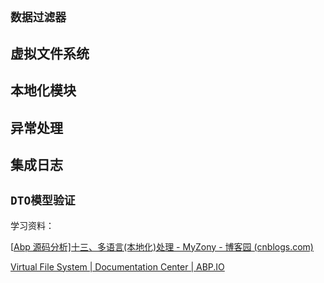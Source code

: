 ## `数据过滤器`

## 虚拟文件系统

## 本地化模块

## 异常处理

## 集成日志

## `DTO模型验证`



学习资料：

[[Abp 源码分析\]十三、多语言(本地化)处理 - MyZony - 博客园 (cnblogs.com)](https://www.cnblogs.com/myzony/p/9496490.html)

[Virtual File System | Documentation Center | ABP.IO](https://docs.abp.io/zh-Hans/abp/latest/Virtual-File-System)

